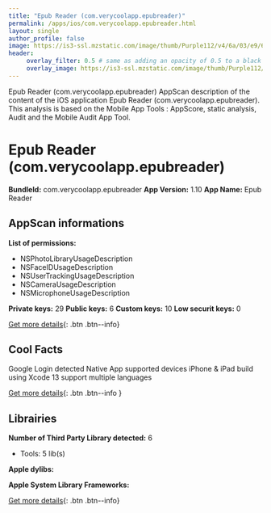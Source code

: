 ```yaml
---
title: "Epub Reader (com.verycoolapp.epubreader)"
permalink: /apps/ios/com.verycoolapp.epubreader.html
layout: single
author_profile: false
image: https://is3-ssl.mzstatic.com/image/thumb/Purple112/v4/6a/03/e9/6a03e995-5480-823e-4993-cff4c1959303/AppIcon-1x_U007emarketing-0-6-0-85-220.png/512x512bb.jpg
header: 
     overlay_filter: 0.5 # same as adding an opacity of 0.5 to a black background
     overlay_image: https://is3-ssl.mzstatic.com/image/thumb/Purple112/v4/6a/03/e9/6a03e995-5480-823e-4993-cff4c1959303/AppIcon-1x_U007emarketing-0-6-0-85-220.png/512x512bb.jpg
---
```

Epub Reader (com.verycoolapp.epubreader) AppScan description of the content of the iOS application Epub Reader (com.verycoolapp.epubreader). This analysis is based on the Mobile App Tools : AppScore, static analysis, Audit and the Mobile Audit App Tool.

# Epub Reader (com.verycoolapp.epubreader)

**BundleId:** com.verycoolapp.epubreader
**App Version:** 1.10
**App Name:** Epub Reader


## AppScan informations 

**List of permissions:** 
- NSPhotoLibraryUsageDescription
- NSFaceIDUsageDescription
- NSUserTrackingUsageDescription
- NSCameraUsageDescription
- NSMicrophoneUsageDescription
  
  
**Private keys:** 29
**Public keys:** 6
**Custom keys:** 10
**Low securit keys:** 0
  
[Get more details](/pricing.html){: .btn .btn--info}

## Cool Facts

Google Login detected
Native App
supported devices iPhone & iPad
build using Xcode 13
support multiple languages
  
[Get more details](/pricing.html){: .btn .btn--info }

## Librairies 
**Number of Third Party Library detected:** 6
- Tools: 5 lib(s)


**Apple dylibs:**


**Apple System Library Frameworks:**


  
[Get more details](/pricing.html){: .btn .btn--info}

